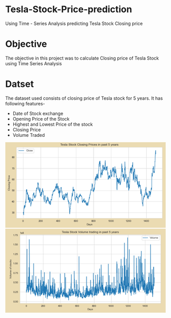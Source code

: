 # Tesla-Stock-Price-prediction
Using Time - Series Analysis predicting Tesla Stock Closing price

# Objective

The objective in this project was to calculate Closing price of Tesla Stock using Time Series Analysis

# Datset

The dataset used consists of closing price of Tesla stock for 5 years. It has following features-

* Date of Stock exchange
* Opening Price of the Stock
* Highest and Lowest Price of the stock
* Closing Price
* Volume Traded

![](Visuals/last_5_yr_closing_price.png) ![](Visuals/last_5_yr_vol_trade.png)


